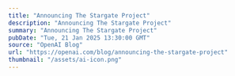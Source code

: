 ```yaml
---
title: "Announcing The Stargate Project"
description: "Announcing The Stargate Project"
summary: "Announcing The Stargate Project"
pubDate: "Tue, 21 Jan 2025 13:30:00 GMT"
source: "OpenAI Blog"
url: "https://openai.com/blog/announcing-the-stargate-project"
thumbnail: "/assets/ai-icon.png"
---
```


